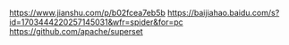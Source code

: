 https://www.jianshu.com/p/b02fcea7eb5b
https://baijiahao.baidu.com/s?id=1703444220257145031&wfr=spider&for=pc
https://github.com/apache/superset
